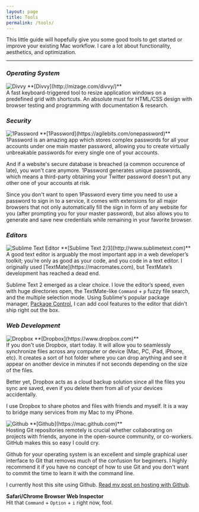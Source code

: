 ```yaml
---
layout: page
title: Tools
permalink: /tools/
---
```


This little guide will hopefully give you some good tools to get started or improve your existing Mac workflow. I care a lot about functionality, aesthetics, and optimization.
<hr>

### *Operating System*
<img alt="Divvy" id="tools-logo" src="{{site.baseurl}}/img/divvy.png">
**[Divvy](http://mizage.com/divvy/)** <br>
A fast keyboard-triggered tool to resize application windows on a predefined grid with shortcuts. An absolute must for HTML/CSS design with browser testing and programming with documentation & research.

### *Security*
<img alt="1Password" id="tools-logo" src="{{site.baseurl}}/img/1password.png">
**[1Password](https://agilebits.com/onepassword)** <br>
1Password is an amazing app which stores complex passwords for all your accounts under one main master password, allowing you to create virtually unbreakable passwords for every single one of your accounts.

And if a website's secure database is breached (a common occurence of late), you won't care anymore. 1Password generates unique passwords, which means a third-party obtaining your Twitter password doesn't put any other one of your accounts at risk.

Since you don't want to open 1Password every time you need to use a password to sign in to a service, it comes with extensions for all major browsers that not only automatically fill the sign in form of any website for you (after prompting you for your master password), but also allows you to generate and save new credentials while remaining in your favorite browser.

### *Editors*
<img alt="Sublime Text Editor" id="tools-logo" src="{{site.baseurl}}/img/sublime.png">
**[Sublime Text 2/3](http://www.sublimetext.com)** <br>
A good text editor is arguably the most important app in a web developer’s toolkit; you’re only as good as your code, and you code in a text editor. I originally used [TextMate](https://macromates.com), but TextMate’s development has reached a dead end. 

Sublime Text 2 emerged as a clear choice. I love the editor’s speed, even with huge directories open, the TextMate-like <code>Command</code> + <code>p</code> fuzzy file search, and the multiple selection mode. Using Sublime's popular package manager, [Package Control](https://packagecontrol.io), I can add cool features to the editor that didn't ship right out the box.

### *Web Development*
<img alt="Dropbox" id="tools-logo" src="{{site.baseurl}}/img/dropbox.png">
**[Dropbox](https://www.dropbox.com)** <br>
If you don't use Dropbox, start today. It will allow you to seamlessly synchronize files across any computer or device (Mac, PC, iPad, iPhone, etc). It creates a sort of hot folder where you can drop anything and see it appear on another device in minutes if not seconds depending on the size of the files.

Better yet, Dropbox acts as a cloud backup solution since all the files you sync are saved, even if you delete them from all of your devices accidentally.

I use Dropbox to share photos and files with friends and myself. It is a way to bridge many services from my Mac to my iPhone.

<img alt="Github" id="tools-logo" src="{{site.baseurl}}/img/github.png">
**[Github](https://mac.github.com)** <br>
Hosting Git repositories remotely is crucial whether collaborating on projects with friends, anyone in the open-source community, or co-workers. GitHub makes this so easy I could cry. 

Github for your operating system is an excellent and simple graphical user interface to Git that removes much of the confusion for beginners. I highly recommend it if you have no concept of how to use Git and you don't want to commit the time to learn it with the command line.

I currently host this site using Github. [Read my post on hosting with Github]({{site.baseurl}}/hosted-on-github).


**Safari/Chrome Browser Web Inspector** <br>
Hit that <code>Command</code> + <code>Option</code> + <code>i</code> right now, fool.

